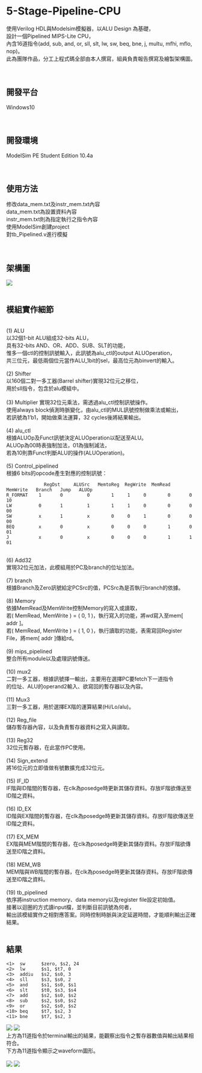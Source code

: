 # 5-Stage-Pipeline-CPU
使用Verilog HDL與Modelsim模擬器，以ALU Design 為基礎，<br>
設計一個Pipelined MIPS-Lite CPU，<br>
內含16道指令(add, sub, and, or, sll, slt,  lw, sw, beq, bne, j, multu, mfhi, mflo, nop)。<br>
此為團隊作品，分工上程式碼全部由本人撰寫，組員負責報告撰寫及繪製架構圖。<br>
<br>
<br>

## 開發平台
Windows10<br>
<br>
<br>

## 開發環境
ModelSim PE Student Edition 10.4a<br>
<br>
<br>

## 使用方法
修改data_mem.txt及instr_mem.txt內容<br>
data_mem.txt為設置資料內容<br>
instr_mem.txt則為指定執行之指令內容<br>
使用ModelSim創建project<br>
對tb_Pipelined.v進行模擬<br>
<br>
<br>

## 架構圖
![](https://github.com/sha310139/5-Stage-Pipeline-CPU/blob/main/results/datapath.jpg)
<br>
<br>

## 模組實作細節
<br>
(1)	ALU<br>
以32個1-bit ALU組成32-bits ALU，<br>
具有32-bits AND、OR、ADD、SUB、SLT的功能，<br>
惟多一個ctl的控制訊號輸入，此訊號為alu_ctl的output ALUOperation，<br>
共三位元，最低兩個位元當作ALU_1bit的sel，最高位元為binvert的輸入。<br>
<br>
(2)	Shifter<br>
以160個二對一多工器(Barrel shifter)實現32位元之移位，<br>
用於sll指令，包含於alu模組中。<br>
<br>
(3)	Multiplier
實現32位元乘法，需透過alu_ctl控制訊號操作。<br>
使用always block偵測時脈變化，由alu_ctl的MUL訊號控制做乘法或輸出，<br>
若訊號為1’b1，開始做乘法運算，32 cycles後將結果輸出。<br>
<br>
(4)	alu_ctl<br>
根據ALUOp及Funct訊號決定ALUOperation以配送至ALU。<br>
ALUOp為00時表強制加法，01為強制減法，<br>
若為10則靠Funct判斷ALU的操作(ALUOperation)。<br>
<br>
(5)	Control_pipelined<br>
根據6 bits的opcode產生對應的控制訊號：<br>

                  RegDst	 ALUSrc   MemtoReg  RegWrite  MemRead  MemWrite   Branch   Jump   ALUOp
    R_FORMAT	1	    0	      0	       1	 1	   0	    0	    0	   10
    LW	        0	    1	      1	       1	 1	   0	    0	    0	   00
    SW	        x	    1	      x	       0	 0	   1	    0	    0	   00
    BEQ	        x	    0	      x	       0	 0	   0	    1	    0	   01
    J	        x	    0	      x	       0	 0	   0	    1	    1	   01
<br>
(6)	Add32<br>
實現32位元加法，此模組用於PC及branch的位址加法。<br>
<br>
(7)	branch<br>
根據Branch及Zero訊號給定PCSrc的值，PCSrc為是否執行branch的依據。<br>
<br>
(8)	Memory<br>
依據MemRead及MemWrite控制Memory的寫入或讀取，<br>
若( MemRead, MemWrite ) = ( 0, 1 )，執行寫入的功能，將wd寫入至mem[ addr ]。<br>
若( MemRead, MemWrite ) = ( 1, 0 )，執行讀取的功能，表需寫回Register File，將mem[ addr ]傳給rd。<br>
<br>
(9)	mips_pipelined<br>
整合所有module以及處理訊號傳送。<br>
<br>
(10)	mux2<br>
二對一多工器，根據訊號擇一輸出，主要用在選擇PC要fetch下一道指令<br>
的位址、ALU的operand2輸入、欲寫回的暫存器以及內容。<br>
<br>
(11)	Mux3<br>
三對一多工器，用於選擇EX階的運算結果(Hi/Lo/alu)。<br>
<br>
(12)	Reg_file<br>
儲存暫存器內容，以及負責暫存器資料之寫入與讀取。<br>
<br>
(13)	Reg32<br>
32位元暫存器，在此當作PC使用。<br>
<br>
(14)	Sign_extend<br>
將16位元的立即值做有號數擴充成32位元。<br>
<br>
(15)	IF_ID<br>
IF階與ID階間的暫存器，在clk為posedge時更新其儲存資料。存放IF階欲傳送至ID階之資料。<br>
<br>
(16)	ID_EX<br>
ID階與EX階間的暫存器，在clk為posedge時更新其儲存資料。存放IF階欲傳送至ID階之資料。<br>
<br>
(17)	EX_MEM<br>
EX階與MEM階間的暫存器，在clk為posedge時更新其儲存資料。存放IF階欲傳送至ID階之資料。<br>
<br>
(18)	MEM_WB<br>
MEM階與WB階間的暫存器，在clk為posedge時更新其儲存資料。存放IF階欲傳送至ID階之資料。<br>
<br>
(19)	tb_pipelined<br>
依序將instruction memory、data memory以及register file設定初始值。<br>
接著以迴圈的方式讀input檔，並判斷目前訊號為何者，<br>
輸出該模組實作之相對應答案。同時控制時脈與決定延遲時間，才能順利輸出正確結果。<br>
<br>

## 結果
    <1>  sw      $zero, $s2, 24
    <2>  lw      $s1, $t7, 0
    <3>  addiu   $s2, $s0, 3 
    <4>  sll     $s3, $s0, 2   
    <5>  and     $s1, $s0, $s1  
    <6>  slt     $t0, $s3, $s4 
    <7>  add     $s2, $s0, $s2  
    <8>  sub     $s2, $s0, $s2
    <9>  or      $s2, $s0, $s2
    <10> beq     $t7, $s2, 3
    <11> bne     $t7, $s2, 3
    

![](https://github.com/sha310139/5-Stage-Pipeline-CPU/blob/main/results/result1.PNG)
![](https://github.com/sha310139/5-Stage-Pipeline-CPU/blob/main/results/result2.PNG)
<br>
上方為11道指令於terminal輸出的結果，能觀察出指令之暫存器數值與輸出結果相符合。<br>
下方為11道指令顯示之waveform圖形。<br>
<br>
![](https://github.com/sha310139/5-Stage-Pipeline-CPU/blob/main/results/waveform1.PNG)
![](https://github.com/sha310139/5-Stage-Pipeline-CPU/blob/main/results/waveform2.PNG)


